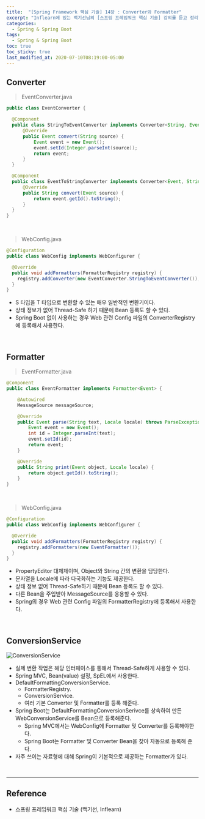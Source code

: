 ```yaml
---
title:  "[Spring Framework 핵심 기술] 14장 : Converter와 Formatter"
excerpt: "Inflearn에 있는 백기선님의 [스프링 프레임워크 핵심 기술] 강의를 듣고 정리한 필기입니다."
categories:
  - Spring & Spring Boot
tags:
  - Spring & Spring Boot
toc: true
toc_sticky: true
last_modified_at: 2020-07-10T08:19:00-05:00
---
```



## Converter

> EventConverter.java

```java
public class EventConverter {

  @Component
  public class StringToEventConverter implements Converter<String, Event> {
      @Override
      public Event convert(String source) {
          Event event = new Event();
          event.setId(Integer.parseInt(source));
          return event;
      }
  }

  @Component
  public class EventToStringConverter implements Converter<Event, String> {
      @Override
      public String convert(Event source) {
          return event.getId().toString();
      }
  }
}
```

<br>

> WebConfig.java

```java
@Configuration
public class WebConfig implements WebConfigurer {

  @Override
  public void addFormatters(FormatterRegistry registry) {
    registry.addConverter(new EventConverter.StringToEventConverter());
  }
}
```

* S 타입을 T 타입으로 변환할 수 있는 매우 일반적인 변환기이다.
* 상태 정보가 없어 Thread-Safe 하기 때문에 Bean 등록도 할 수 있다.
* Spring Boot 없이 사용하는 경우 Web 관련 Config 파일의 ConverterRegistry에 등록해서 사용한다.

<br>

## Formatter

> EventFormatter.java

```java
@Component
public class EventFormatter implements Formatter<Event> {

    @Autowired
    MessageSource messageSource;

    @Override
    public Event parse(String text, Locale locale) throws ParseException {
        Event event = new Event();
        int id = Integer.parseInt(text);
        event.setId(id);
        return event;
    }

    @Override
    public String print(Event object, Locale locale) {
        return object.getId().toString();
    }
}
```

<br>

> WebConfig.java

```java
@Configuration
public class WebConfig implements WebConfigurer {

  @Override
  public void addFormatters(FormatterRegistry registry) {
    registry.addFormatters(new EventFormatter());
  }
}
```

* PropertyEditor 대체제이며, Object와 String 간의 변환을 담당한다.
* 문자열을 Locale에 따라 다국화하는 기능도 제공한다.
* 상태 정보 없어 Thread-Safe하기 때문에 Bean 등록도 할 수 있다.
* 다른 Bean을 주입받아 MessageSource를 응용할 수 있다.
* Spring의 경우 Web 관련 Config 파일의 FormatterRegistry에 등록해서 사용한다.

<br>

## ConversionService

![ConversionService](https://user-images.githubusercontent.com/56240505/80094846-ee274000-85a1-11ea-9d75-849e43a08e59.png)

* 실제 변환 작업은 해당 인터페이스를 통해서 Thread-Safe하게 사용할 수 있다.
* Spring MVC, Bean(value) 설정, SpEL에서 사용한다.
* DefaultFormattingConversionService.
	* FormatterRegistry.
	* ConversionService.
	* 여러 기본 Converter 및 Formatter를 등록 해준다.
* Spring Boot는 DefaultFormattingConversionSerivce를 상속하여 만든 WebConversionService를 Bean으로 등록해준다.
  * Spring MVC에서는 WebConfig에 Formatter 및 Converter를 등록해야한다.
  * Spring Boot는 Formatter 및 Converter Bean을 찾아 자동으로 등록해 준다.
* 자주 쓰이는 자료형에 대해 Spring이 기본적으로 제공하는 Formatter가 있다.

<br>

---

## Reference

*	스프링 프레임워크 핵심 기술 (백기선, Inflearn)
